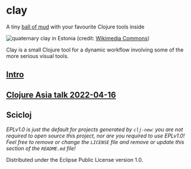 # clay

A tiny [ball of mud](https://en.wikipedia.org/wiki/Big_ball_of_mud#In_relation_to_Lisp) with your favourite Clojure tools inside

![quaternary clay in Estonia](https://upload.wikimedia.org/wikipedia/commons/2/2c/Clay-ss-2005.jpg)
(credit: [Wikimedia Commons](https://commons.wikimedia.org/wiki/File:Clay-ss-2005.jpg))


Clay is a small Clojure tool for a dynamic workflow involving some of the more serious visual tools.

## [Intro](https://scicloj.github.io/clay/#/notebooks/intro.clj)

## [Clojure Asia talk 2022-04-16](https://www.youtube.com/watch?v=gFNPtgAw36k)


##  Scicloj

_EPLv1.0 is just the default for projects generated by `clj-new`: you are not_
_required to open source this project, nor are you required to use EPLv1.0!_
_Feel free to remove or change the `LICENSE` file and remove or update this_
_section of the `README.md` file!_

Distributed under the Eclipse Public License version 1.0.
